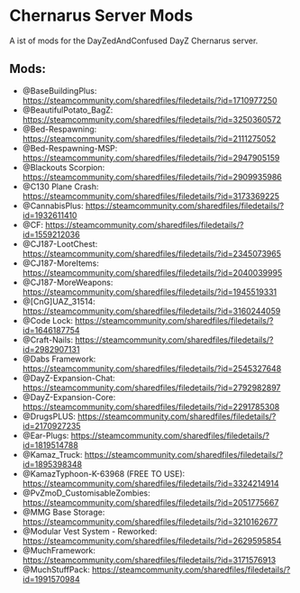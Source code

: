 <!-- ======================================== modslist.md Start ======================================== -->


<!-- ------------------------------ Intro Start ------------------------------ -->

# Chernarus Server Mods

A ist of mods for the DayZedAndConfused DayZ Chernarus server.

<!-- ------------------------------ Intro End ------------------------------ -->


<!-- ------------------------------ Overview Start ------------------------------ -->

## Mods:

- @BaseBuildingPlus: https://steamcommunity.com/sharedfiles/filedetails/?id=1710977250
- @BeautifulPotato_BagZ: https://steamcommunity.com/sharedfiles/filedetails/?id=3250360572
- @Bed-Respawning: https://steamcommunity.com/sharedfiles/filedetails/?id=2111275052
- @Bed-Respawning-MSP: https://steamcommunity.com/sharedfiles/filedetails/?id=2947905159
- @Blackouts Scorpion: https://steamcommunity.com/sharedfiles/filedetails/?id=2909935986
- @C130 Plane Crash: https://steamcommunity.com/sharedfiles/filedetails/?id=3173369225
- @CannabisPlus: https://steamcommunity.com/sharedfiles/filedetails/?id=1932611410
- @CF: https://steamcommunity.com/sharedfiles/filedetails/?id=1559212036
- @CJ187-LootChest: https://steamcommunity.com/sharedfiles/filedetails/?id=2345073965
- @CJ187-MoreItems: https://steamcommunity.com/sharedfiles/filedetails/?id=2040039995
- @CJ187-MoreWeapons: https://steamcommunity.com/sharedfiles/filedetails/?id=1945519331
- @[CnG]UAZ_31514: https://steamcommunity.com/sharedfiles/filedetails/?id=3160244059
- @Code Lock: https://steamcommunity.com/sharedfiles/filedetails/?id=1646187754
- @Craft-Nails: https://steamcommunity.com/sharedfiles/filedetails/?id=2982907131
- @Dabs Framework: https://steamcommunity.com/sharedfiles/filedetails/?id=2545327648
- @DayZ-Expansion-Chat: https://steamcommunity.com/sharedfiles/filedetails/?id=2792982897
- @DayZ-Expansion-Core: https://steamcommunity.com/sharedfiles/filedetails/?id=2291785308
- @DrugsPLUS: https://steamcommunity.com/sharedfiles/filedetails/?id=2170927235	
- @Ear-Plugs: https://steamcommunity.com/sharedfiles/filedetails/?id=1819514788
- @Kamaz_Truck: https://steamcommunity.com/sharedfiles/filedetails/?id=1895398348
- @KamazTyphoon-K-63968 (FREE TO USE): https://steamcommunity.com/sharedfiles/filedetails/?id=3324214914
- @PvZmoD_CustomisableZombies: https://steamcommunity.com/sharedfiles/filedetails/?id=2051775667
- @MMG Base Storage: https://steamcommunity.com/sharedfiles/filedetails/?id=3210162677
- @Modular Vest System - Reworked: https://steamcommunity.com/sharedfiles/filedetails/?id=2629595854
- @MuchFramework: https://steamcommunity.com/sharedfiles/filedetails/?id=3171576913
- @MuchStuffPack: https://steamcommunity.com/sharedfiles/filedetails/?id=1991570984

<!-- ------------------------------ Overview End ------------------------------ -->


<!-- ------------------------------ Outro Start ------------------------------ -->

<!-- ------------------------------ Outro End ------------------------------ -->


<!-- ======================================== modslist.md Start ======================================== -->
